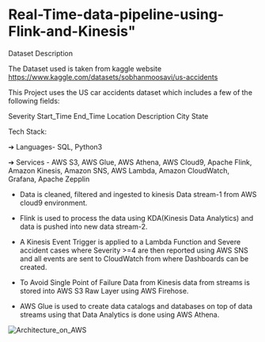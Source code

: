 # Real-Time-data-pipeline-using-Flink-and-Kinesis"

Dataset Description

The Dataset used is taken from kaggle website https://www.kaggle.com/datasets/sobhanmoosavi/us-accidents

This Project uses the US car accidents dataset which includes a few of the following fields:

Severity
Start_Time
End_Time
Location
Description
City
State

Tech Stack:

➔ Languages-
SQL, Python3

➔ Services -
AWS S3, AWS Glue, AWS Athena, AWS Cloud9, Apache Flink, Amazon Kinesis, Amazon SNS, AWS Lambda, Amazon CloudWatch, Grafana, Apache Zepplin

* Data is cleaned, filtered and ingested to kinesis Data stream-1 from AWS cloud9 environment.
* Flink is used to process the data using KDA(Kinesis Data Analytics) and data is pushed into new data stream-2.
* A Kinesis Event Trigger is applied to a Lambda Function and  Severe accident cases where Severity >=4 are then reported using AWS SNS and all events are sent to    CloudWatch from where Dashboards can be created.

* To Avoid Single Point of Failure Data from Kinesis data from streams is stored into AWS S3 Raw Layer using AWS Firehose.
* AWS Glue is used to create data catalogs and databases on top of data streams using that Data Analytics is done using AWS Athena.

![Architecture_on_AWS](https://user-images.githubusercontent.com/127664338/225127667-c296f94a-2570-452b-80f2-4b2e31453d6e.jpg)








